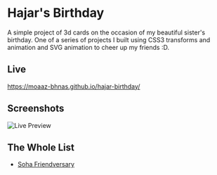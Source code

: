 # Hajar's Birthday
A simple project of 3d cards on the occasion of my beautiful sister's birthday. One of a series of projects I built using CSS3 transforms and animation and SVG animation to cheer up my friends :D.

## Live
https://moaaz-bhnas.github.io/hajar-birthday/

## Screenshots
![Live Preview]()

## The Whole List
- [Soha Friendversary](https://github.com/moaaz-bhnas/soha-friendversary#friendversary)
